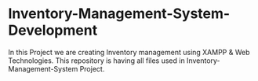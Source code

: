 # Inventory-Management-System-Development
In this Project we are creating Inventory management using XAMPP &amp; Web Technologies. This repository is having all files used in Inventory-Management-System Project.
